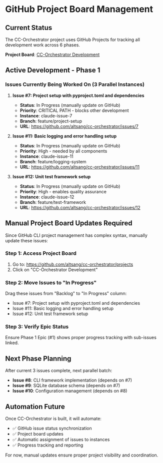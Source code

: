 # GitHub Project Board Management

## Current Status

The CC-Orchestrator project uses GitHub Projects for tracking all development work across 6 phases.

**Project Board**: [CC-Orchestrator Development](https://github.com/altsang/cc-orchestrator/projects/1)

## Active Development - Phase 1

### Issues Currently Being Worked On (3 Parallel Instances)

1. **Issue #7: Project setup with pyproject.toml and dependencies**
   - **Status**: In Progress (manually update on GitHub)
   - **Priority**: CRITICAL PATH - blocks other development
   - **Instance**: claude-issue-7
   - **Branch**: feature/project-setup
   - **URL**: https://github.com/altsang/cc-orchestrator/issues/7

2. **Issue #11: Basic logging and error handling setup**
   - **Status**: In Progress (manually update on GitHub)  
   - **Priority**: High - needed by all components
   - **Instance**: claude-issue-11
   - **Branch**: feature/logging-system
   - **URL**: https://github.com/altsang/cc-orchestrator/issues/11

3. **Issue #12: Unit test framework setup**
   - **Status**: In Progress (manually update on GitHub)
   - **Priority**: High - enables quality assurance
   - **Instance**: claude-issue-12
   - **Branch**: feature/test-framework
   - **URL**: https://github.com/altsang/cc-orchestrator/issues/12

## Manual Project Board Updates Required

Since GitHub CLI project management has complex syntax, manually update these issues:

### Step 1: Access Project Board
1. Go to: https://github.com/altsang/cc-orchestrator/projects
2. Click on "CC-Orchestrator Development"

### Step 2: Move Issues to "In Progress"
Drag these issues from "Backlog" to "In Progress" column:
- Issue #7: Project setup with pyproject.toml and dependencies
- Issue #11: Basic logging and error handling setup  
- Issue #12: Unit test framework setup

### Step 3: Verify Epic Status
Ensure Phase 1 Epic (#1) shows proper progress tracking with sub-issues linked.

## Next Phase Planning

After current 3 issues complete, next parallel batch:
- **Issue #8**: CLI framework implementation (depends on #7)
- **Issue #9**: SQLite database schema (depends on #7) 
- **Issue #10**: Configuration management (depends on #8)

## Automation Future

Once CC-Orchestrator is built, it will automate:
- ✅ GitHub issue status synchronization
- ✅ Project board updates
- ✅ Automatic assignment of issues to instances
- ✅ Progress tracking and reporting

For now, manual updates ensure proper project visibility and coordination.